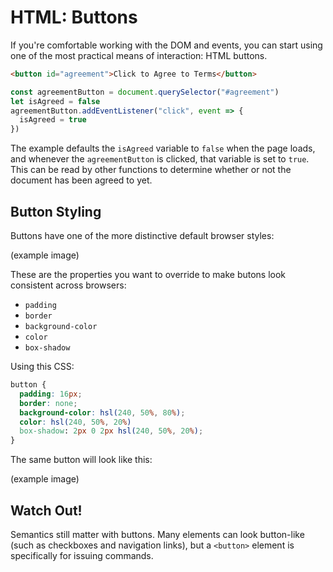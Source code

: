 # HTML: Buttons

If you're comfortable working with the DOM and events, you can start using one of the most practical means of interaction: HTML buttons.

```html
<button id="agreement">Click to Agree to Terms</button>
```

```js
const agreementButton = document.querySelector("#agreement")
let isAgreed = false
agreementButton.addEventListener("click", event => {
  isAgreed = true  
})
```

The example defaults the `isAgreed` variable to `false` when the page loads, and whenever the `agreementButton` is clicked, that variable is set to `true`. This can be read by other functions to determine whether or not the document has been agreed to yet.

## Button Styling

Buttons have one of the more distinctive default browser styles:

(example image)

These are the properties you want to override to make butons look consistent across browsers:

* `padding`
* `border`
* `background-color`
* `color`
* `box-shadow`

Using this CSS:

```css
button {
  padding: 16px;
  border: none;
  background-color: hsl(240, 50%, 80%);
  color: hsl(240, 50%, 20%)
  box-shadow: 2px 0 2px hsl(240, 50%, 20%);
}
```

The same button will look like this:

(example image)

## Watch Out!

Semantics still matter with buttons. Many elements can look button-like (such as checkboxes and navigation links), but a `<button>` element is specifically for issuing commands.

